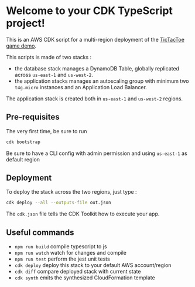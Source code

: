 # Welcome to your CDK TypeScript project!

This is an AWS CDK script for a multi-region deployment of the [TicTacToe game demo](https://github.com/sebsto/tictactoe-dynamodb).

This scripts is made of two stacks : 
- the database stack manages a DynamoDB Table, globally replicated across `us-east-1` and `us-west-2`.
- the application stacks manages an autoscaling group with minimum two `t4g.micro` instances and an Application Load Balancer.

The application stack is created both in `us-east-1` and `us-west-2` regions.

## Pre-requisites

The very first time, be sure to run 

```zsh 
cdk bootstrap
```

Be sure to have a CLI config with admin permission and using `us-east-1` as default region

## Deployment 

To deploy the stack across the two regions, just type :

```zsh 
cdk deploy --all --outputs-file out.json
```

The `cdk.json` file tells the CDK Toolkit how to execute your app.

## Useful commands

 * `npm run build`   compile typescript to js
 * `npm run watch`   watch for changes and compile
 * `npm run test`    perform the jest unit tests
 * `cdk deploy`      deploy this stack to your default AWS account/region
 * `cdk diff`        compare deployed stack with current state
 * `cdk synth`       emits the synthesized CloudFormation template
